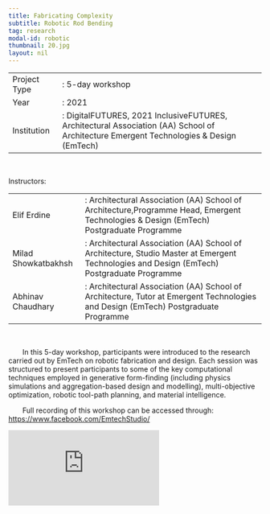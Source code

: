 ```yaml
---
title: Fabricating Complexity
subtitle: Robotic Rod Bending
tag: research
modal-id: robotic
thumbnail: 20.jpg
layout: nil
---
```

<table class="table__research">
    <tbody>
        <tr>
            <td>
                Project Type&nbsp;&nbsp;&nbsp;
            </td>
            <td>
                : 5-day workshop
            </td>
        </tr>
        <tr>
            <td>
                Year
            </td>
            <td>
                : 2021 
            </td>
        </tr>
        <tr>
            <td>
                Institution
            </td>
            <td>
                : DigitalFUTURES, 2021 InclusiveFUTURES, Architectural Association (AA) School of Architecture Emergent Technologies & Design (EmTech)
            </td>
        </tr>
    </tbody>
</table>
<br>

Instructors: <br>
<table class="table__research">
    <tbody>
        <tr>
            <td>
                Elif Erdine&nbsp;&nbsp;&nbsp;
            </td>
            <td>
                : Architectural Association (AA) School of Architecture,Programme Head, Emergent Technologies & Design (EmTech) Postgraduate Programme
            </td>
        </tr>
        <tr>
            <td>
                Milad Showkatbakhsh
            </td>
            <td>
                : Architectural Association (AA) School of Architecture, Studio Master at Emergent Technologies and Design (EmTech) Postgraduate Programme 
            </td>
        </tr>
        <tr>
            <td>
                Abhinav Chaudhary
            </td>
            <td>
                : Architectural Association (AA) School of Architecture, Tutor at Emergent Technologies and Design (EmTech) Postgraduate Programme 
            </td>
        </tr>
    </tbody>
</table>
<br>



&emsp;&emsp;In this 5-day workshop, participants were introduced to the research carried out by EmTech on robotic fabrication and design. Each session was structured to present participants to some of the key computational techniques employed in generative form-finding (including physics simulations and aggregation-based design and modelling), multi-objective optimization, robotic tool-path planning, and material intelligence.

&emsp;&emsp;Full recording of this workshop can be accessed through:
 <a href="https://www.facebook.com/EmtechStudio/"> https://www.facebook.com/EmtechStudio/ </a>

<div class="video-container">
<iframe  src="https://www.youtube.com/embed/7zLxhZywafw" title="YouTube video player" frameborder="0" allow="accelerometer; autoplay; clipboard-write; encrypted-media; gyroscope; picture-in-picture" allowfullscreen></iframe>
 </div>

